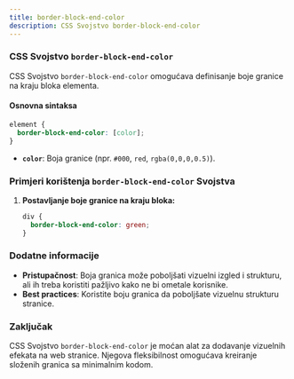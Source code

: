 ```yaml
---
title: border-block-end-color
description: CSS Svojstvo border-block-end-color
---
```


### CSS Svojstvo `border-block-end-color`

CSS Svojstvo `border-block-end-color` omogućava definisanje boje granice na kraju bloka elementa.

#### Osnovna sintaksa

```css
element {
  border-block-end-color: [color];
}
```

- **`color`**: Boja granice (npr. `#000`, `red`, `rgba(0,0,0,0.5)`).

### Primjeri korištenja `border-block-end-color` Svojstva

1. **Postavljanje boje granice na kraju bloka:**

   ```css
   div {
     border-block-end-color: green;
   }
   ```

### Dodatne informacije

- **Pristupačnost**: Boja granica može poboljšati vizuelni izgled i strukturu, ali ih treba koristiti pažljivo kako ne bi ometale korisnike.
- **Best practices**: Koristite boju granica da poboljšate vizuelnu strukturu stranice.

### Zaključak

CSS Svojstvo `border-block-end-color` je moćan alat za dodavanje vizuelnih efekata na web stranice. Njegova fleksibilnost omogućava kreiranje složenih granica sa minimalnim kodom.

